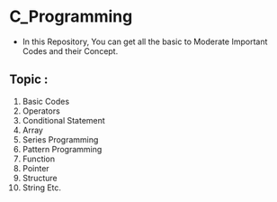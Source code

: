 # C_Programming
- In this Repository, You can get all the basic to Moderate Important Codes and their Concept.
## Topic :
1. Basic Codes
2. Operators
3. Conditional Statement
4. Array
5. Series Programming
6. Pattern Programming
7. Function
8. Pointer
9. Structure
10. String
Etc.
